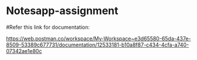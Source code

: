 # Notesapp-assignment

#Refer this link for documentation:

https://web.postman.co/workspace/My-Workspace~e3d65580-65da-437e-8509-53389c677731/documentation/12533181-b10a8f87-c434-4cfa-a740-07342ae1e80c
